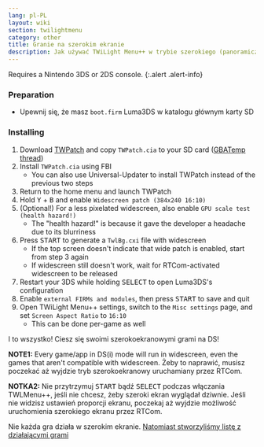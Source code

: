 ```yaml
---
lang: pl-PL
layout: wiki
section: twilightmenu
category: other
title: Granie na szerokim ekranie
description: Jak używać TWiLight Menu++ w trybie szerokiego (panoramicznego) ekranu na Nintendo 3DS
---
```


Requires a Nintendo 3DS or 2DS console.
{:.alert .alert-info}

### Preparation
- Upewnij się, że masz `boot.firm` Luma3DS w katalogu głównym karty SD

### Installing
1. Download [TWPatch](https://sono.9net.org/hebrew/TWPatch/data/TWPatch.cia) and copy `TWPatch.cia` to your SD card ([GBATemp thread](https://gbatemp.net/threads/twpatcher-ds-i-mode-screen-filters-and-patches.542694/))
1. Install `TWPatch.cia` using FBI
   - You can also use Universal-Updater to install TWPatch instead of the previous two steps
1. Return to the home menu and launch TWPatch
1. Hold <kbd class="face">Y</kbd> + <kbd class="face">B</kbd> and enable `Widescreen patch (384x240 16:10)`
1. (Optional!) For a less pixelated widescreen, also enable `GPU scale test (health hazard!)`
   - The "health hazard!" is because it gave the developer a headache due to its blurriness
1. Press <kbd>START</kbd> to generate a `TwlBg.cxi` file with widescreen
   - If the top screen doesn't indicate that wide patch is enabled, start from step 3 again
   - If widescreen still doesn't work, wait for RTCom-activated widescreen to be released
1. Restart your 3DS while holding <kbd>SELECT</kbd> to open Luma3DS's configuration
1. Enable `external FIRMs and modules`, then press <kbd>START</kbd> to save and quit
1. Open TWiLight Menu++ settings, switch to the `Misc settings` page, and set `Screen Aspect Ratio` to `16:10`
   - This can be done per-game as well

I to wszystko! Ciesz się swoimi szerokoekranowymi grami na DS!

**NOTE1:** Every game/app in DS(i) mode will run in widescreen, even the games that aren't compatible with widescreen. Żeby to naprawić, musisz poczekać aż wyjdzie tryb szerokoekranowy uruchamiany przez RTCom.

**NOTKA2:** Nie przytrzymuj <kbd>START</kbd> bądź <kbd>SELECT</kbd> podczas włączania TWLMenu++, jeśli nie chcesz, żeby szeroki ekran wyglądał dziwnie. Jeśli nie widzisz ustawień proporcji ekranu, poczekaj aż wyjdzie możliwość uruchomienia szerokiego ekranu przez RTCom.

Nie każda gra działa w szerokim ekranie. [Natomiast stworzyliśmy listę z działającymi grami](https://github.com/DS-Homebrew/TWiLightMenu/blob/master/7zfile/3DS%20-%20CFW%20users/Games%20supported%20with%20widescreen.txt)
